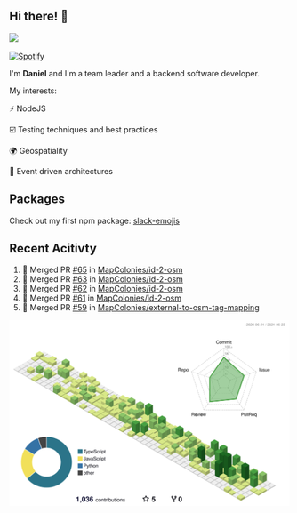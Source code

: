 ## Hi there! 👋

<p>
  <img src="https://github-readme-stats.vercel.app/api?username=syncush&theme=tokyonight">
</p>

[![Spotify](https://novatorem-rust.vercel.app/api/spotify)](https://open.spotify.com/user/syncush)

I'm **Daniel** and I'm a team leader and a backend software developer.

My interests:

⚡ NodeJS

☑️ Testing techniques and best practices

🌍 Geospatiality

🧠 Event driven architectures

## Packages
Check out my first npm package: [slack-emojis](https://www.npmjs.com/package/slack-emojis)

## Recent Acitivty
<!--START_SECTION:activity-->
1. 🎉 Merged PR [#65](https://github.com/MapColonies/id-2-osm/pull/65) in [MapColonies/id-2-osm](https://github.com/MapColonies/id-2-osm)
2. 🎉 Merged PR [#63](https://github.com/MapColonies/id-2-osm/pull/63) in [MapColonies/id-2-osm](https://github.com/MapColonies/id-2-osm)
3. 🎉 Merged PR [#62](https://github.com/MapColonies/id-2-osm/pull/62) in [MapColonies/id-2-osm](https://github.com/MapColonies/id-2-osm)
4. 🎉 Merged PR [#61](https://github.com/MapColonies/id-2-osm/pull/61) in [MapColonies/id-2-osm](https://github.com/MapColonies/id-2-osm)
5. 🎉 Merged PR [#59](https://github.com/MapColonies/external-to-osm-tag-mapping/pull/59) in [MapColonies/external-to-osm-tag-mapping](https://github.com/MapColonies/external-to-osm-tag-mapping)
<!--END_SECTION:activity-->

![contrib](./profile-3d-contrib/profile-green-animate.svg)

